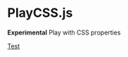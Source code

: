 PlayCSS.js
==========

**Experimental** Play with CSS properties

[Test](http://nrox.github.io/PlayCSS.js/)
